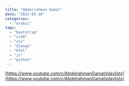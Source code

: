 ```yaml
---
title: "Abdelrahman Gamal"
date: "2021-03-10"
categories: 
  - "arabic"
tags: 
  - "bootstrap"
  - "cs50"
  - "css"
  - "django"
  - "html"
  - "js"
  - "python"
---
```


[https://www.youtube.com/c/AbdelrahmanGamal/playlists](https://www.youtube.com/c/AbdelrahmanGamal/playlists)

